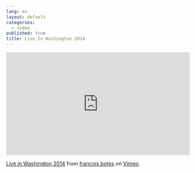 ```yaml
---
lang: en
layout: default
categories: 
  - video
published: true
title: Live In Washington 2014
---
```



<iframe src="https://player.vimeo.com/video/124148737" width="500" height="281" frameborder="0" webkitallowfullscreen mozallowfullscreen allowfullscreen></iframe> <p><a href="https://vimeo.com/124148737">Live in Washington 2014</a> from <a href="https://vimeo.com/user2388863">francois botes</a> on <a href="https://vimeo.com">Vimeo</a>.</p>
